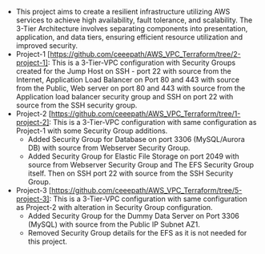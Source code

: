 - This project aims to create a resilient infrastructure utilizing AWS services to achieve high availability, fault tolerance, and scalability. The 3-Tier Architecture involves separating components into presentation, application, and data tiers, ensuring efficient resource utilization and improved security.
- Project-1 [https://github.com/ceeepath/AWS_VPC_Terraform/tree/2-project-1]: This is a 3-Tier-VPC configuration with Security Groups created for the Jump Host on SSH - port 22 with source from the Internet, Application Load Balancer on Port 80 and 443 with source from the Public, Web server on port 80 and 443 with source from the Application load balancer security group and SSH on port 22 with source from the SSH security group.
- Project-2 [https://github.com/ceeepath/AWS_VPC_Terraform/tree/1-project-2]: This is a 3-Tier-VPC configuration with same configuration as Project-1 with some Security Group additions.
    - Added Security Group for Database on port 3306 (MySQL/Aurora DB) with source from Webserver Security Group.
    - Added Security Group for Elastic File Storage on port 2049 with source from Webserver Security Group and The EFS Security Group itself. Then on SSH port 22 with source from the SSH Security Group.
- Project-3 [https://github.com/ceeepath/AWS_VPC_Terraform/tree/5-project-3]: This is a 3-Tier-VPC configuration with same configuration as Project-2 with alteration in Security Group configuration.
    - Added Security Group for the Dummy Data Server on Port 3306 (MySQL) with source from the Public IP Subnet AZ1.
    - Removed Security Group details for the EFS as it is not needed for this project.